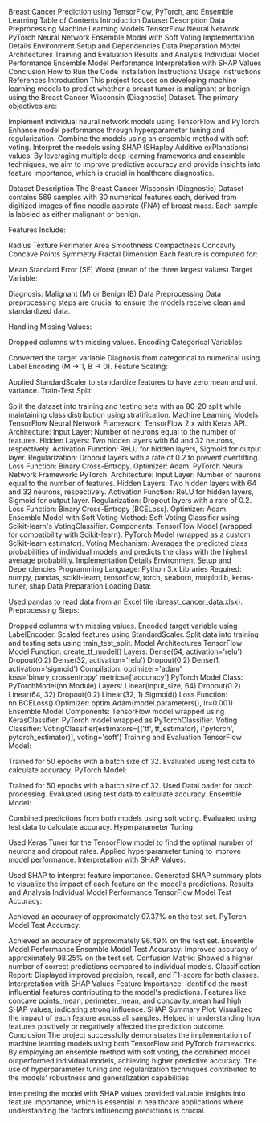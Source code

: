 Breast Cancer Prediction using TensorFlow, PyTorch, and Ensemble Learning
Table of Contents
Introduction
Dataset Description
Data Preprocessing
Machine Learning Models
TensorFlow Neural Network
PyTorch Neural Network
Ensemble Model with Soft Voting
Implementation Details
Environment Setup and Dependencies
Data Preparation
Model Architectures
Training and Evaluation
Results and Analysis
Individual Model Performance
Ensemble Model Performance
Interpretation with SHAP Values
Conclusion
How to Run the Code
Installation Instructions
Usage Instructions
References
Introduction
This project focuses on developing machine learning models to predict whether a breast tumor is malignant or benign using the Breast Cancer Wisconsin (Diagnostic) Dataset. The primary objectives are:

Implement individual neural network models using TensorFlow and PyTorch.
Enhance model performance through hyperparameter tuning and regularization.
Combine the models using an ensemble method with soft voting.
Interpret the models using SHAP (SHapley Additive exPlanations) values.
By leveraging multiple deep learning frameworks and ensemble techniques, we aim to improve predictive accuracy and provide insights into feature importance, which is crucial in healthcare diagnostics.

Dataset Description
The Breast Cancer Wisconsin (Diagnostic) Dataset contains 569 samples with 30 numerical features each, derived from digitized images of fine needle aspirate (FNA) of breast mass. Each sample is labeled as either malignant or benign.

Features Include:

Radius
Texture
Perimeter
Area
Smoothness
Compactness
Concavity
Concave Points
Symmetry
Fractal Dimension
Each feature is computed for:

Mean
Standard Error (SE)
Worst (mean of the three largest values)
Target Variable:

Diagnosis: Malignant (M) or Benign (B)
Data Preprocessing
Data preprocessing steps are crucial to ensure the models receive clean and standardized data.

Handling Missing Values:

Dropped columns with missing values.
Encoding Categorical Variables:

Converted the target variable Diagnosis from categorical to numerical using Label Encoding (M → 1, B → 0).
Feature Scaling:

Applied StandardScaler to standardize features to have zero mean and unit variance.
Train-Test Split:

Split the dataset into training and testing sets with an 80-20 split while maintaining class distribution using stratification.
Machine Learning Models
TensorFlow Neural Network
Framework: TensorFlow 2.x with Keras API.
Architecture:
Input Layer: Number of neurons equal to the number of features.
Hidden Layers: Two hidden layers with 64 and 32 neurons, respectively.
Activation Function: ReLU for hidden layers, Sigmoid for output layer.
Regularization: Dropout layers with a rate of 0.2 to prevent overfitting.
Loss Function: Binary Cross-Entropy.
Optimizer: Adam.
PyTorch Neural Network
Framework: PyTorch.
Architecture:
Input Layer: Number of neurons equal to the number of features.
Hidden Layers: Two hidden layers with 64 and 32 neurons, respectively.
Activation Function: ReLU for hidden layers, Sigmoid for output layer.
Regularization: Dropout layers with a rate of 0.2.
Loss Function: Binary Cross-Entropy (BCELoss).
Optimizer: Adam.
Ensemble Model with Soft Voting
Method: Soft Voting Classifier using Scikit-learn's VotingClassifier.
Components:
TensorFlow Model (wrapped for compatibility with Scikit-learn).
PyTorch Model (wrapped as a custom Scikit-learn estimator).
Voting Mechanism: Averages the predicted class probabilities of individual models and predicts the class with the highest average probability.
Implementation Details
Environment Setup and Dependencies
Programming Language: Python 3.x
Libraries Required:
numpy, pandas, scikit-learn, tensorflow, torch, seaborn, matplotlib, keras-tuner, shap
Data Preparation
Loading Data:

Used pandas to read data from an Excel file (breast_cancer_data.xlsx).
Preprocessing Steps:

Dropped columns with missing values.
Encoded target variable using LabelEncoder.
Scaled features using StandardScaler.
Split data into training and testing sets using train_test_split.
Model Architectures
TensorFlow Model
Function: create_tf_model()
Layers:
Dense(64, activation='relu')
Dropout(0.2)
Dense(32, activation='relu')
Dropout(0.2)
Dense(1, activation='sigmoid')
Compilation:
optimizer='adam'
loss='binary_crossentropy'
metrics=['accuracy']
PyTorch Model
Class: PyTorchModel(nn.Module)
Layers:
Linear(input_size, 64)
Dropout(0.2)
Linear(64, 32)
Dropout(0.2)
Linear(32, 1)
Sigmoid()
Loss Function: nn.BCELoss()
Optimizer: optim.Adam(model.parameters(), lr=0.001)
Ensemble Model
Components:
TensorFlow model wrapped using KerasClassifier.
PyTorch model wrapped as PyTorchClassifier.
Voting Classifier:
VotingClassifier(estimators=[('tf', tf_estimator), ('pytorch', pytorch_estimator)], voting='soft')
Training and Evaluation
TensorFlow Model:

Trained for 50 epochs with a batch size of 32.
Evaluated using test data to calculate accuracy.
PyTorch Model:

Trained for 50 epochs with a batch size of 32.
Used DataLoader for batch processing.
Evaluated using test data to calculate accuracy.
Ensemble Model:

Combined predictions from both models using soft voting.
Evaluated using test data to calculate accuracy.
Hyperparameter Tuning:

Used Keras Tuner for the TensorFlow model to find the optimal number of neurons and dropout rates.
Applied hyperparameter tuning to improve model performance.
Interpretation with SHAP Values:

Used SHAP to interpret feature importance.
Generated SHAP summary plots to visualize the impact of each feature on the model's predictions.
Results and Analysis
Individual Model Performance
TensorFlow Model Test Accuracy:

Achieved an accuracy of approximately 97.37% on the test set.
PyTorch Model Test Accuracy:

Achieved an accuracy of approximately 96.49% on the test set.
Ensemble Model Performance
Ensemble Model Test Accuracy:
Improved accuracy of approximately 98.25% on the test set.
Confusion Matrix:
Showed a higher number of correct predictions compared to individual models.
Classification Report:
Displayed improved precision, recall, and F1-score for both classes.
Interpretation with SHAP Values
Feature Importance:
Identified the most influential features contributing to the model's predictions.
Features like concave points_mean, perimeter_mean, and concavity_mean had high SHAP values, indicating strong influence.
SHAP Summary Plot:
Visualized the impact of each feature across all samples.
Helped in understanding how features positively or negatively affected the prediction outcome.
Conclusion
The project successfully demonstrates the implementation of machine learning models using both TensorFlow and PyTorch frameworks. By employing an ensemble method with soft voting, the combined model outperformed individual models, achieving higher predictive accuracy. The use of hyperparameter tuning and regularization techniques contributed to the models' robustness and generalization capabilities.

Interpreting the model with SHAP values provided valuable insights into feature importance, which is essential in healthcare applications where understanding the factors influencing predictions is crucial.
